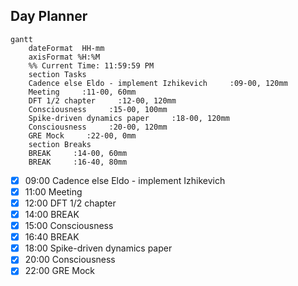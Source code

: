## Day Planner
```mermaid
gantt
    dateFormat  HH-mm
    axisFormat %H:%M
    %% Current Time: 11:59:59 PM
    section Tasks
    Cadence else Eldo - implement Izhikevich     :09-00, 120mm
    Meeting     :11-00, 60mm
    DFT 1/2 chapter     :12-00, 120mm
    Consciousness     :15-00, 100mm
    Spike-driven dynamics paper     :18-00, 120mm
    Consciousness     :20-00, 120mm
    GRE Mock     :22-00, 0mm
    section Breaks
    BREAK     :14-00, 60mm
    BREAK     :16-40, 80mm
```

- [x] 09:00 Cadence else Eldo - implement Izhikevich
- [x] 11:00 Meeting
- [x] 12:00 DFT 1/2 chapter
- [x] 14:00 BREAK
- [x] 15:00 Consciousness
- [x] 16:40 BREAK
- [x] 18:00 Spike-driven dynamics paper
- [x] 20:00 Consciousness
- [x] 22:00 GRE Mock